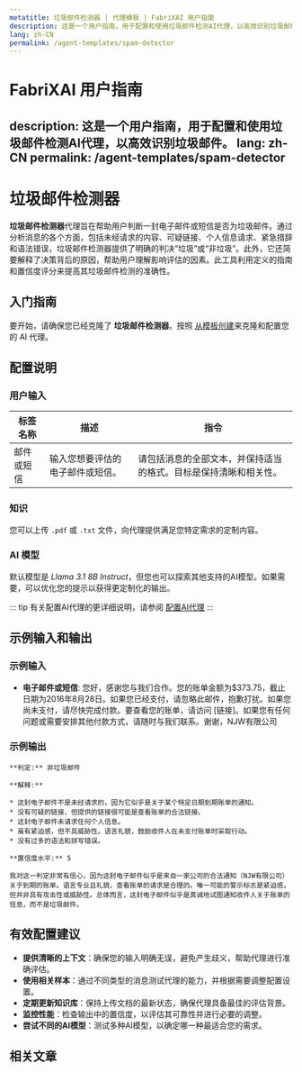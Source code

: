 ```yaml
---
metatitle: 垃圾邮件检测器 | 代理模板 | FabriXAI 用户指南
description: 这是一个用户指南，用于配置和使用垃圾邮件检测AI代理，以高效识别垃圾邮件。
lang: zh-CN
permalink: /agent-templates/spam-detector
---
```


# FabriXAI 用户指南
description: 这是一个用户指南，用于配置和使用垃圾邮件检测AI代理，以高效识别垃圾邮件。
lang: zh-CN
permalink: /agent-templates/spam-detector
---

# 垃圾邮件检测器

**垃圾邮件检测器**代理旨在帮助用户判断一封电子邮件或短信是否为垃圾邮件。通过分析消息的各个方面，包括未经请求的内容、可疑链接、个人信息请求、紧急措辞和语法错误，垃圾邮件检测器提供了明确的判决“垃圾”或“非垃圾”。此外，它还简要解释了决策背后的原因，帮助用户理解影响评估的因素。此工具利用定义的指南和置信度评分来提高其垃圾邮件检测的准确性。

## 入门指南

要开始，请确保您已经克隆了 **垃圾邮件检测器**。按照 [从模板创建](/zh-cn/create-from-templates/)来克隆和配置您的 AI 代理。

## 配置说明

### 用户输入

| 标签名称           | 描述                                               | 指令                                                                                             |
| ------------------ | -------------------------------------------------- | ------------------------------------------------------------------------------------------------- |
| 邮件或短信         | 输入您想要评估的电子邮件或短信。                   | 请包括消息的全部文本，并保持适当的格式。目标是保持清晰和相关性。                               |

### 知识

您可以上传 `.pdf` 或 `.txt` 文件，向代理提供满足您特定需求的定制内容。

### AI 模型

默认模型是 *Llama 3.1 8B Instruct*，但您也可以探索其他支持的AI模型。如果需要，可以优化您的提示以获得更定制化的输出。

::: tip
有关配置AI代理的更详细说明，请参阅 [配置AI代理](/en-us/configure-ai-agent/)
:::

## 示例输入和输出

### 示例输入

- **电子邮件或短信**: 您好，感谢您与我们合作。您的账单金额为$373.75，截止日期为2016年8月28日。如果您已经支付，请忽略此邮件，抱歉打扰。如果您尚未支付，请尽快完成付款。要查看您的账单，请访问 [链接]。如果您有任何问题或需要安排其他付款方式，请随时与我们联系。谢谢，NJW有限公司

### 示例输出

```
**判定:** 非垃圾邮件

**解释:**

* 这封电子邮件不是未经请求的，因为它似乎是关于某个特定日期到期账单的通知。
* 没有可疑的链接，但提供的链接很可能是查看账单的合法链接。
* 这封电子邮件未请求任何个人信息。
* 虽有紧迫感，但不具威胁性。语言礼貌，鼓励收件人在未支付账单时采取行动。
* 没有过多的语法和拼写错误。

**置信度水平:** 5

我对这一判定非常有信心，因为这封电子邮件似乎是来自一家公司的合法通知（NJW有限公司）关于到期的账单。语言专业且礼貌，查看账单的请求是合理的。唯一可能的警示标志是紧迫感，但并非具有攻击性或威胁性。总体而言，这封电子邮件似乎是真诚地试图通知收件人关于账单的信息，而不是垃圾邮件。
```

## 有效配置建议

- **提供清晰的上下文**：确保您的输入明确无误，避免产生歧义，帮助代理进行准确评估。
- **使用相关样本**：通过不同类型的消息测试代理的能力，并根据需要调整配置设置。
- **定期更新知识库**：保持上传文档的最新状态，确保代理具备最佳的评估背景。
- **监控性能**：检查输出中的置信度，以评估其可靠性并进行必要的调整。
- **尝试不同的AI模型**：测试多种AI模型，以确定哪一种最适合您的需求。

## 相关文章

